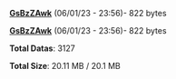 [**GsBzZAwk**](/data/GsBzZAwk.txt) (06/01/23 - 23:56)- 822 bytes

[**GsBzZAwk**](/data/GsBzZAwk.txt) (06/01/23 - 23:56)- 822 bytes

**Total Datas**: 3127

**Total Size**: 20.11 MB / 20.1 MB